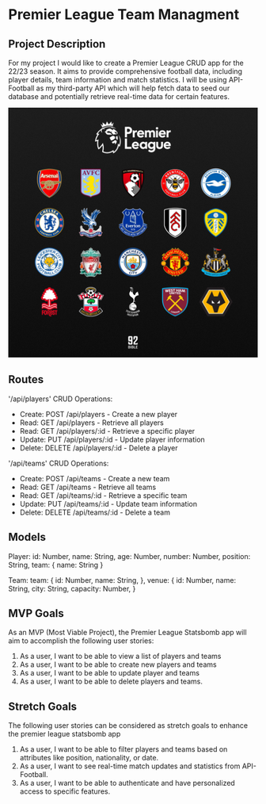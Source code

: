 # Premier League Team Managment
## Project Description
For my project I would like to create a Premier League CRUD app for the 22/23 season. It aims to 
provide comprehensive football data, including player details, team information and match statistics. I will be using API-Football as my third-party API which will help fetch data to seed our database and potentially retrieve real-time data for certain features.

![Image](premier-league.jpg)

## Routes
'/api/players'
CRUD Operations:
-  Create: POST /api/players - Create a new player
-  Read: GET /api/players - Retrieve all players
-  Read: GET /api/players/:id - Retrieve a specific player
-  Update: PUT /api/players/:id - Update player information
-  Delete: DELETE /api/players/:id - Delete a player

'/api/teams'
CRUD Operations:
-  Create: POST /api/teams - Create a new team
-  Read: GET /api/teams - Retrieve all teams
-  Read: GET /api/teams/:id - Retrieve a specific team
-  Update: PUT /api/teams/:id - Update team information
-  Delete: DELETE /api/teams/:id - Delete a team

## Models
Player:
id: Number,
    name: String,
    age: Number,
    number: Number,
    position: String,
    team: {
        name: String
    }

Team:
team: {
        id: Number,
        name: String,
    },
    venue: {
        id: Number,
        name: String,
        city: String,
        capacity: Number,
    }

## MVP Goals
As an MVP (Most Viable Project), the Premier League Statsbomb app will aim to accomplish the following user stories:

1. As a user, I want to be able to view a list of players and teams
2. As a user, I want to be able to create new players and teams
3. As a user, I want to be able to update player and teams
4. As a user, I want to be able to delete players and teams.
## Stretch Goals
The following user stories can be considered as stretch goals to enhance the premier league statsbomb app

1. As a user, I want to be able to filter players and teams based on attributes like position, nationality, or date.
2. As a user, I want to see real-time match updates and statistics from API-Football.
3. As a user, I want to be able to authenticate and have personalized access to specific features.